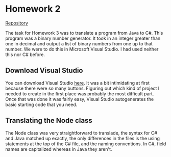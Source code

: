 # Homework 2

[Repository](https://github.com/jhammett15/jhammett15.github.io) 

The task for Homework 3 was to translate a program from Java to C#. This program was a binary number generator. It took in an integer greater than one in decimal and output a list of binary numbers from one up to that number. We were to do this in Microsoft Visual Studio. I had used neither this nor C# before.

## Download Visual Studio

You can download Visual Studio [here](https://visualstudio.microsoft.com/). It was a bit intimidating at first because there were so many buttons. Figuring out which kind of project I needed to create in the first place was probably the most difficult part. Once that was done it was fairly easy, Visual Studio autogenerates the basic starting code that you need. 

## Translating the Node class

The Node class was very straightforward to translade, the syntax for C# and Java matched up exactly, the only differences in the files is the using statements at the top of the C# file, and the naming conventions. In C#, field names are capitalized whereas in Java they aren't. 
